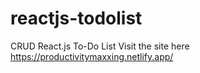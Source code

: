 # reactjs-todolist
 CRUD React.js To-Do List
 Visit the site here https://productivitymaxxing.netlify.app/

